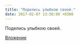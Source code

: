 ```yaml
---
title: "Поделись улыбкою своей."
date: 2017-02-07 13:50:00 +0300
---
```


Поделись улыбкою своей.

[Вложение](/assets/vk_photos/2/m0BP-4PjMM4.jpg)
